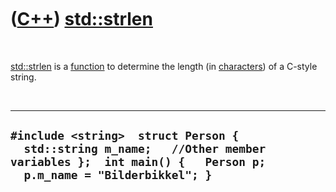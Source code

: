 
 

 

 

 

 

([C++](Cpp.md)) [std::strlen](CppStrlen.md)
=============================================

 

[std::strlen](CppStrlen.md) is a [function](CppFunction.md) to
determine the length (in [characters](CppChar.md)) of a C-style string.

 

  ------------------------------------------------------------------------------------------------------------------------------------------------------
  ` #include <string>  struct Person {   std::string m_name;   //Other member variables };  int main() {   Person p;   p.m_name = "Bilderbikkel"; }  `
  ------------------------------------------------------------------------------------------------------------------------------------------------------

 

 

 

 

 

 

